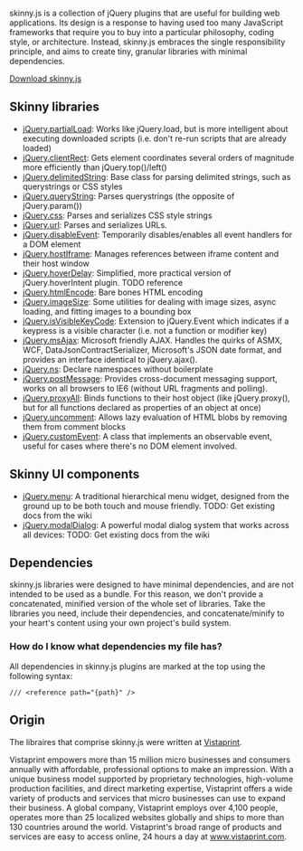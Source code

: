 skinny.js is a collection of jQuery plugins that are useful for building web applications. Its design is a response to having used too many JavaScript frameworks that require you to buy into a particular philosophy, coding style, or architecture. Instead, skinny.js embraces the single responsibility principle, and aims to create tiny, granular libraries with minimal dependencies.

[Download skinny.js](http://vistaprint.github.io/SkinnyJS/download-builder.html)

Skinny libraries
------------------

* [jQuery.partialLoad](http://vistaprint.github.io/SkinnyJS/js/jquery.partialLoad.html): Works like jQuery.load, but is more intelligent about executing downloaded scripts (i.e. don't re-run scripts that are already loaded)
* [jQuery.clientRect](http://vistaprint.github.io/SkinnyJS/js/jquery.clientRect.html): Gets element coordinates several orders of magnitude more efficiently than jQuery.top()/left()
* [jQuery.delimitedString](http://vistaprint.github.io/SkinnyJS/js/jquery.delimitedString.html): Base class for parsing delimited strings, such as querystrings or CSS styles
* [jQuery.queryString](http://vistaprint.github.io/SkinnyJS/js/jquery.queryString.html): Parses querystrings (the opposite of jQuery.param())
* [jQuery.css](http://vistaprint.github.io/SkinnyJS/js/jquery.css.html): Parses and serializes CSS style strings
* [jQuery.url](http://vistaprint.github.io/SkinnyJS/js/jquery.url.html): Parses and serializes URLs.
* [jQuery.disableEvent](http://vistaprint.github.io/SkinnyJS/js/jquery.disableEvent.html): Temporarily disables/enables all event handlers for a DOM element
* [jQuery.hostIframe](http://vistaprint.github.io/SkinnyJS/js/jquery.hostIframe.html): Manages references between iframe content and their host window
* [jQuery.hoverDelay](http://vistaprint.github.io/SkinnyJS/js/jquery.hoverDelay.html): Simplified, more practical version of jQuery.hoverIntent plugin. TODO reference
* [jQuery.htmlEncode](http://vistaprint.github.io/SkinnyJS/js/jquery.htmlEncode.html): Bare bones HTML encoding
* [jQuery.imageSize](http://vistaprint.github.io/SkinnyJS/js/jquery.imageSize.html): Some utilities for dealing with image sizes, async loading, and fitting images to a bounding box
* [jQuery.isVisibleKeyCode](http://vistaprint.github.io/SkinnyJS/js/jquery.isVisibleKeyCode.html): Extension to jQuery.Event which indicates if a keypress is a visible character (i.e. not a function or modifier key)
* [jQuery.msAjax](http://vistaprint.github.io/SkinnyJS/js/jquery.msAjax.html): Microsoft friendly AJAX. Handles the quirks of ASMX, WCF, DataJsonContractSerializer, Microsoft's JSON date format, and provides an interface identical to jQuery.ajax().
* [jQuery.ns](http://vistaprint.github.io/SkinnyJS/js/jquery.ns.html): Declare namespaces without boilerplate
* [jQuery.postMessage](http://vistaprint.github.io/SkinnyJS/js/jquery.postMessage.html): Provides cross-document messaging support, works on all browsers to IE6 (without URL fragments and polling).
* [jQuery.proxyAll](http://vistaprint.github.io/SkinnyJS/js/jquery.proxyAll.html): Binds functions to their host object (like jQuery.proxy(), but for all functions declared as properties of an object at once)
* [jQuery.uncomment](http://vistaprint.github.io/SkinnyJS/js/jquery.uncomment.html): Allows lazy evaluation of HTML blobs by removing them from comment blocks
* [jQuery.customEvent](http://vistaprint.github.io/SkinnyJS/js/jquery.customEvent.html): A class that implements an observable event, useful for cases where there's no DOM element involved.
<!-- * [jQuery.cookie](http://vistaprint.github.io/SkinnyJS/js/jquery.cookie.html): TODO -->

Skinny UI components
------------------

* [jQuery.menu](http://vistaprint.github.io/SkinnyJS/js/jquery.menu.html): A traditional hierarchical menu widget, designed from the ground up to be both touch and mouse friendly. TODO: Get existing docs from the wiki
* [jQuery.modalDialog](http://vistaprint.github.io/SkinnyJS/modal-dialogs.html): A powerful modal dialog system that works across all devices: TODO: Get existing docs from the wiki

Dependencies
------------------

skinny.js libraries were designed to have minimal dependencies, and are not intended to be used as a bundle. For this reason, we don't provide a concatenated, minified version of the whole set of libraries. Take the libraries you need, include their dependencies, and concatenate/minify to your
heart's content using your own project's build system. 

### How do I know what dependencies my file has?
All dependencies in skinny.js plugins are marked at the top using the following syntax:

    /// <reference path="{path}" />

Origin
------------------
The libraires that comprise skinny.js were written at [Vistaprint](http://www.vistaprint.com).

Vistaprint empowers more than 15 million micro businesses and consumers annually with affordable, professional options to make an impression. With a unique business model supported by proprietary technologies, high-volume production facilities, and direct marketing expertise, Vistaprint offers a wide variety of products and services that micro businesses can use to expand their business. A global company, Vistaprint employs over 4,100 people, operates more than 25 localized websites globally and ships to more than 130 countries around the world. Vistaprint's broad range of products and services are easy to access online, 24 hours a day at www.vistaprint.com.